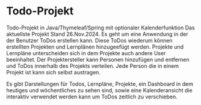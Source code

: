 # Todo-Projekt
Todo-Projekt in Java/Thymeleaf/Spring mit optionaler Kalenderfunktion
Das aktuellste Projekt Stand 26.Nov.2024.
Es geht um eine Anwendung in der der Benutzer ToDos erstellen kann.
Diese ToDos wiederum können erstellten Projekten und Lernplänen hinzugeefügt werden.
Projekte und Lernpläne unterscheiden sich in dem Projekte auch andere User beeinhaltet.
Der Projektersteller kann Personen hinzufügen und entfernen und ToDos innerhalb des Projekts verteilen.
Jede Person die in einem Projekt ist kann sich selbst austragen.

Es gibt Darstellungen für Todos, Lernpläne, Projekte, 
ein Dashboard in dem heutiges und wöchentliches zu sehen sind, 
sowie eine Kalenderansicht die interaktiv verwendet werden kann um ToDos zeitlich zu verschieben.
